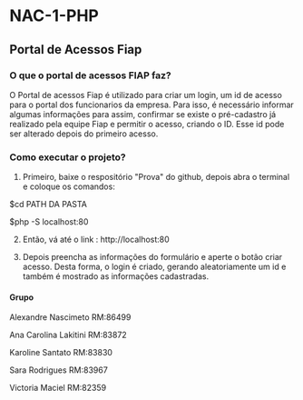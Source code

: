 # NAC-1-PHP
## **Portal de Acessos Fiap**




### **O que o portal de acessos FIAP faz?**

O Portal de acessos Fiap é utilizado para criar um login, um id de acesso para o portal dos funcionarios da empresa. Para isso, é necessário informar algumas informações para assim, confirmar se existe o pré-cadastro já realizado pela equipe Fiap e permitir o acesso, criando o ID.  Esse id pode ser alterado depois do primeiro acesso. 


### **Como executar o projeto?**

1. Primeiro, baixe o respositório "Prova" do github, depois abra o terminal e coloque os comandos:

  $cd PATH DA PASTA
  
  $php -S localhost:80

2. Então, vá até o link : http://localhost:80 

3. Depois preencha as informações do formulário e aperte o botão criar acesso. Desta forma, o login é criado, gerando aleatoriamente um id e também é mostrado as informações cadastradas. 


#### **Grupo**

Alexandre Nascimeto RM:86499     

Ana Carolina Lakitini RM:83872

Karoline Santato RM:83830

Sara Rodrigues RM:83967

Victoria Maciel RM:82359



